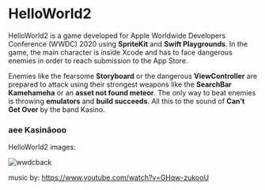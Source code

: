 # HelloWorld2

HelloWorld2 is a game developed for Apple Worldwide Developers Conference (WWDC) 2020 using **SpriteKit** and **Swift Playgrounds**. In the game, the main character is inside Xcode and has to face dangerous enemies in order to reach submission to the App Store.

Enemies like the fearsome **Storyboard** or the dangerous **ViewController** are prepared to attack using their strongest weapons like the **SearchBar Kamehameha** or an **asset not found meteor**. The only way to beat enemies is throwing **emulators** and **build succeeds**. All this to the sound of **Can’t Get Over** by the band Kasino. 

### aee Kasinãooo ###

HelloWorld2 images:

![wwdcback](https://user-images.githubusercontent.com/33487118/94430183-e039a480-0169-11eb-9afc-57d6686c61ed.png)

music by:  https://www.youtube.com/watch?v=GHqw-zukooU



